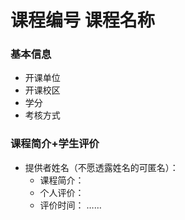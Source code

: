 # 课程编号 课程名称
### 基本信息
- 开课单位
- 开课校区
- 学分
- 考核方式
### 课程简介+学生评价
- 提供者姓名（不愿透露姓名的可匿名）：
  - 课程简介：
  - 个人评价：
  - 评价时间：
……